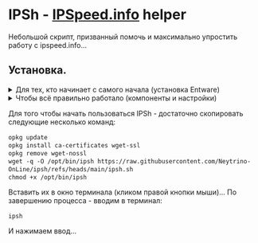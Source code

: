 # IPSh - [IPSpeed.info](https://ipspeed.info) helper
Небольшой скрипт, призванный помочь и максимально упростить работу с ipspeed.info...

## Установка.
<details><summary>Для тех, кто начинает с самого начала (установка Entware)</summary>
Нам понадобится маршрутизатор Keenetic (или ZyXel Keenetic) с USB-портом(ами) поддерживающий работу с накопителями.

> К таковым не относятся устройства: 4G II, 4G III, а также - бюджетные модели 2024-го года (уточняйте поддержку соответствующих функций на сайте производителя).

<details><summary>Если у вас ZyXel Keenetic (с KeeneticOS версии 2.x)...</summary>
Открываем (в веб-конфигураторе) интерфейс командной строки, обычно это:
 
````
http://192.168.1.1/a
````
И вводим в поле "Command" одну из следующих команд:

````
components sync legacy
````
> (для KeeneticOS до версии 2.06)
````
components list legacy
````
> (для KeeneticOS версии 2.06 и выше)

Нажимаем кнопку "Отправить запрос".

Затем, переходим в "Управление/Параметры системы", проверяем наличие обновлений KeeneticOS, и если таковые есть - устанавливаем их...
</details>

<details><summary>(В веб-конфигураторе) переходим в "Управление/Параметры системы", нажимаем "Изменить набор компонентов" и устанавливаем/убеждаемся что установлен следующий компонент:</summary>

 ![Screenshot](screenshots/k-1.png)
 ![Screenshot](screenshots/k-2.png)</details>

```
Поддержка открытых пакетов
```
> Чтобы упростить поиск нужных компонентов в списке - можно воспользоваться полем "Поиск" (Поиск компонентов по имени)...
> Если компонент не был установлен - в процессе его устаноовки, интернет-центр будет перезагружен...

▪ Теперь нужно определиться - где будет установлен Entware: во встроенном хранилище или на USB-накопителе…
- Встроенное хранилище - всегда с интернет-центром, не отключится (по каким-то своим причинам), не занимает USB-порт. Но - имеет существенные ограничения по объёму, и (теоритически) чувствительно к постоянной перезаписи данных (флеш-память имеет свойство изнашиваться, в связи с чем - крайне рекомендуется (по возможности) избегать ведение логов (с сохранением данных на встроенное хранилище))...
- USB-накопитель - может существенно привышать встроенное хранилище по объёму, может быть легко заменён (в случае каких-либо проблем). Но - занимает USB-порт, может быть медленнее встроенного хранилища (в зависимости от типа интерфейса/накопителя), может неожиданно оказаться отключеным (из за перегрева, механического воздействия или каких-то других причин)...
> USB-накопитель - желательно отформатировать в ext4 ( под Windows, это можно сделать с помощью бесплатной версии [AOMEI Partition Assistant](https://www.aomeitech.com/pa/standard.html) и обязательно следует задать ему какую-нибудь метку тома...

▪ Скачиваем дистрибутив Entware (подходящий для архитектуры процессора вашего маршрутизатора):
- [mipsel](https://bin.entware.net/mipselsf-k3.4/installer/mipsel-installer.tar.gz)
- [mips](https://bin.entware.net/mipssf-k3.4/installer/mips-installer.tar.gz)
- [aarch64](https://bin.entware.net/aarch64-k3.10/installer/aarch64-installer.tar.gz)

Определить, архитектуру вашего устройства - не так просто, как хотелось бы... Открываем интерфейс командной строки (обычно это):

```
http://192.168.1.1/a
```
<details><summary>Вводим следующую команду, и нажимаем кнопку "Отправить запрос":</summary>

![Screenshot](screenshots/k-3.png)
![Screenshot](screenshots/k-4.png)</details>

```
show version
```
В отчёте (об установленной версии KeeneticOS) – будет строка: "arch": "*****" (где ***** - указание на архитектуру процессора). Если архитектура: aarch64 - можно смело качать и устанавливать соответствующий дистрибутив Entware. Если: mips - придётся воспользоваться интернетом для уточнения: mips или mipsel...
> Если у вас актуальная модель маршрутизатора – соответствие архитектуры конкретным устройствам можно посмотреть [здесь]( https://help.keenetic.ru/hc/ru/articles/360021214160.html).

Переходим в "Управление/Приложения" (в веб-конфигураторе), в разделе "Диски и принтеры" - открываем накопитель (который будет использоваться для размещения Entware), создаём в корне диска папку "install" (с маленькой буквы) - помещаем в неё скачанный архив с дистрибутивом Entware.

Затем, переходим в "Управление/OPKG" и в меню "Накопитель" - выбираем диск с дистрибутивом Entware, нажимаем "Сохранить".
> Дожидаемся, когда побледневшая кнопка "Сохранить" полностью исчезнет…

Переходим в "Управление/Диагностика", где нажимаем "Показать журнал". В журнале (одно за другим) будут появляться события (об устанавке различных модулей и компонентов Entware), мы ждём события "Установка системы пакетов Entware - завершена".

<details><summary>Теперь нам понадобится ПК и PuTTY</summary>
 
▪ [Скачиваем](http://www.putty.org/), устанавливаем и запускаем PuTTY...

<details><summary>В поле "Host Name (or IP adress)" - вводим IP-адрес вашего маршрутизатора, обычно это:</summary>

![Screenshot](screenshots/p-1.png)</details>

```
192.168.1.1
```

▪ В поле "Port" - оставляем:

```
22
```
> (или вводим "222", если до установки Entware в прошивке уже был установлен компонент "Сервер SSH")

И нажимаем кнопку "Open"...

<details><summary>(При первом подключении) появится окошко с предупреждением - в котором нужно нажать "Accept".</summary>

![Screenshot](screenshots/p-2.png)</details>
 
<details><summary>Откроется окно терминала...</summary>

![Screenshot](screenshots/p-3.png)</details>

▪ На запрос имени пользователя (login as) вводим:

```
root
```
▪ Нажимаем ввод. На запрос пароля (root@192.168.1.1's password):

```
keenetic
````
> (при вводе пароля - символы отображаться не будут).

> Если у вас возникают сложности с вводом пароля - его можно скопировать из блокнота (или из этой инструкции) и вставить в окно терминала  (кликом правой кнопки мыши)...

<details><summary>Если всё правильно - появится приглашение для ввода команд: "~ #"...</summary>

![Screenshot](screenshots/p-4.png)</details>
</details>
<details><summary>Если ПК под рукой нет (но есть смартфон)...</summary>
▪ Устанавливаем ConnectBot [GooglePlay](https://play.google.com/store/apps/details?id=org.connectbot) / [RuStore](https://www.rustore.ru/catalog/app/org.connectbot) и открываем его...

<details><summary>Нажимаем кнопку "+" (в нижней части экрана)...</summary>

![Screenshot](screenshots/b-1.png)</details>

<details><summary>Нажимаем на направленную вниз галку (справа от поля)</summary>

![Screenshot](screenshots/b-2.png)</details>

<details><summary>Заполняем поля "Имя пользователя", "Сервер" и "Порт" - следующими данными:</summary>

![Screenshot](screenshots/b-3.png)</details>

Имя пользователя:

```
root
```

Сервер:
```
192.168.1.1
```

Порт:

```
22
```
> (или вводим "222", если до установки Entware в прошивке уже был установлен компонент "Сервер SSH")

▪ Нажимаем кнопку "Назад"...

<details><summary>Возвращаемся к списку серверов и выбираем (добавленный) сервер...</summary>

![Screenshot](screenshots/b-4.png)</details>

<details><summary>Соглашаемся продолжить попытки соединений...</summary>

![Screenshot](screenshots/b-5.png)</details>

<details><summary>Вводим пароль:</summary>

![Screenshot](screenshots/b-6.png)</details>

```
keenetic
```

▪ Нажимаем ввод...

<details><summary>Если всё правильно - появится приглашение для ввода команд: "~ #"...</summary>

![Screenshot](screenshots/b-7.png)</details>
</details>
</details>

<details><summary>Чтобы всё правильно работало (компоненты и настройки)</summary>
Понадобятся следующие компоненты:

 - Клиент SSTP VPN

> Чтобы упростить поиск нужных компонентов в списке - можно воспользоваться полем "Поиск" (Поиск компонентов по имени.) Достаточно ввести несколько букв (названия компонента)...

> Некоторые компоненты - могут не отображаться в списке, пока не будут выбраны/установлены другие...

Устанавливаем недостающие, перезагружаемся и проверяем (все ли необходимые компоненты установились)...

> Если уже установлено слишком много компонентов - новым может просто не хватать свободного места. В этом случае, придётся отключить какие-нибудь неиспользуемые компоненты...

В "Сетевые правила/Интернет-фильтры/Настройка DNS" - нужно добавить несколько DoT/DoH серверов: "Добавить сервер" (Тип сервера DNS: "DNS-over-TLS" или "DNS-over-HTTPS")...

> У автора этих строк - добавлены следующие DoT):

````
1.1.1.1
````
````
8.8.8.8
````
````
77.88.8.8
````
> Если вам известны другие DoT/DoH - можете использовать их...

<details><summary>Если у вас ZyXel Keenetic (с KeeneticOS версии 2.x)...</summary>
Чтобы компенсировать отсутствие DoT и DoH в KeeneticOS 2.x (если это необходимо) - вы можете воспользоваться пунктом "4: Предварительная настройка ZyXel Keenetic (с KeeneticOS 2.x)" (находящемся в разделе "Дополнительно", скрипта NK)...
</details>
</details>

Для того чтобы начать пользоваться IPSh - достаточно скопировать следующие несколько команд:

````
opkg update
opkg install ca-certificates wget-ssl
opkg remove wget-nossl
wget -q -O /opt/bin/ipsh https://raw.githubusercontent.com/Neytrino-OnLine/ipsh/refs/heads/main/ipsh.sh
chmod +x /opt/bin/ipsh

````
Вставить их в окно терминала (кликом правой кнопки мыши)...
По завершению процесса - вводим в терминал:
```
ipsh
```
И нажимаем ввод...
